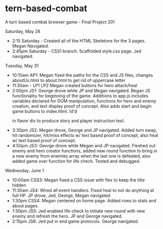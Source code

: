 # tern-based-combat
A turn based combat browser game - Final Project 201

Saturday, May 28
- 2:15 Saturday - Created all of the HTML Skeletons for the 3 pages. Megan Navigated.
- 2:45pm Saturday - CSS1 branch. Scaffolded style.css page. Jed navigated.

Tuesday, May 31
- 10:10am AP1: Megan fixed the paths for the CSS and JS files, changes aboutUs.html to about.html to get rid of uppercase letter
- 11:30am - LP1 LP2 Megan created buttons for hero attack/heal
- 2:00pm JS1: George drove while JP and Megan navigated. Began JS functionality for beginning of the game. Additions to app.js includes variables declared for DOM manipulation, functions for hero and enemy creation, and text display proof of concept. Also adds start and begin game buttons to index.html. Id'd <p> in flavor div to produce story and player instruction text.
- 3:30pm JS2: Megan drove, George and JP navigated. Added turn swap, hit randomizer, hit/miss effects w/ text based proof of concept, also heal w/ text based proof of concept.
- 4:50pm JS3: George drove while Megan and JP navigated. Fleshed out enemy and hero creator functions, added new round function to bring in a new enemy from enemies array when the last one is defeated, also added game over function for life check. Tested and debugged.

Wednesday, June 1
- 10:00am CSS3: Megan fixed a CSS issue with flex to keep the title hidden
- 11:30am JS4: Wired all event handlers. Fixed heal to not do anything at full HP. JP drove, Jed, George, Megan navigated.
- 1:30pm CSS4: Megan centered on home page.  Added rows to stats and about pages.
- 1:30pm JS5: Jed enabled life check to initiate new round with new enemy and refresh the hero.  JP and George navigated.
- 2:15pm JS6: Jed put in end game protocols.  George navigated.
